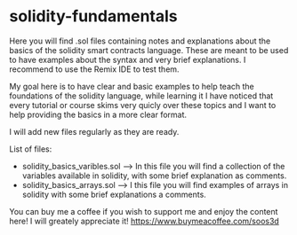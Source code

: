 # solidity-fundamentals
Here you will find .sol files containing notes and explanations about the basics of the solidity smart contracts language. These are meant to be used to have examples about the syntax and very brief explanations. I recommend to use the Remix IDE to test them.

My goal here is to have clear and basic examples to help teach the foundations of the solidity language, while learning it I have noticed that every tutorial or course skims very quicly over these topics and I want to help providing the basics in a more clear format.

I will add new files regularly as they are ready.

List of files:

- solidity_basics_varibles.sol --> In this file you will find a collection of the variables available in solidity, with some brief explanation as comments.
- solidity_basics_arrays.sol   --> I this file you will find examples of arrays in solidity with some brief explanations a comments.


You can buy me a coffee if you wish to support me and enjoy the content here! I will greately appreciate it! https://www.buymeacoffee.com/soos3d
